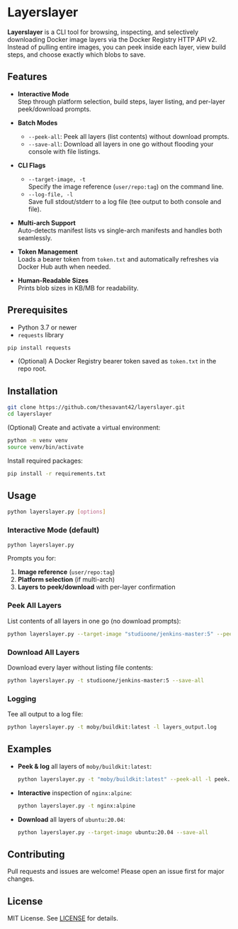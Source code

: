 # Layerslayer

**Layerslayer** is a CLI tool for browsing, inspecting, and selectively downloading Docker image layers via the Docker Registry HTTP API v2. Instead of pulling entire images, you can peek inside each layer, view build steps, and choose exactly which blobs to save.

## Features

- **Interactive Mode**  
  Step through platform selection, build steps, layer listing, and per-layer peek/download prompts.

- **Batch Modes**  
  - `--peek-all`: Peek all layers (list contents) without download prompts.  
  - `--save-all`: Download all layers in one go without flooding your console with file listings.

- **CLI Flags**  
  - `--target-image, -t`  
    Specify the image reference (`user/repo:tag`) on the command line.  
  - `--log-file, -l`  
    Save full stdout/stderr to a log file (tee output to both console and file).

- **Multi-arch Support**  
  Auto-detects manifest lists vs single-arch manifests and handles both seamlessly.

- **Token Management**  
  Loads a bearer token from `token.txt` and automatically refreshes via Docker Hub auth when needed.

- **Human-Readable Sizes**  
  Prints blob sizes in KB/MB for readability.

## Prerequisites

- Python 3.7 or newer  
- `requests` library  

```bash
pip install requests
```

- (Optional) A Docker Registry bearer token saved as `token.txt` in the repo root.

## Installation

```bash
git clone https://github.com/thesavant42/layerslayer.git
cd layerslayer
```

(Optional) Create and activate a virtual environment:

```bash
python -m venv venv
source venv/bin/activate
```

Install required packages:

```bash
pip install -r requirements.txt
```

## Usage

```bash
python layerslayer.py [options]
```

### Interactive Mode (default)

```bash
python layerslayer.py
```

Prompts you for:
1. **Image reference** (`user/repo:tag`)  
2. **Platform selection** (if multi-arch)  
3. **Layers to peek/download** with per-layer confirmation  

### Peek All Layers

List contents of all layers in one go (no download prompts):

```bash
python layerslayer.py --target-image "studioone/jenkins-master:5" --peek-all
```

### Download All Layers

Download every layer without listing file contents:

```bash
python layerslayer.py -t studioone/jenkins-master:5 --save-all
```

### Logging

Tee all output to a log file:

```bash
python layerslayer.py -t moby/buildkit:latest -l layers_output.log
```

## Examples

- **Peek & log** all layers of `moby/buildkit:latest`:
  ```bash
  python layerslayer.py -t "moby/buildkit:latest" --peek-all -l peek.log
  ```

- **Interactive** inspection of `nginx:alpine`:
  ```bash
  python layerslayer.py -t nginx:alpine
  ```

- **Download** all layers of `ubuntu:20.04`:
  ```bash
  python layerslayer.py --target-image ubuntu:20.04 --save-all
  ```

## Contributing

Pull requests and issues are welcome! Please open an issue first for major changes.

## License

MIT License. See [LICENSE](LICENSE) for details.
